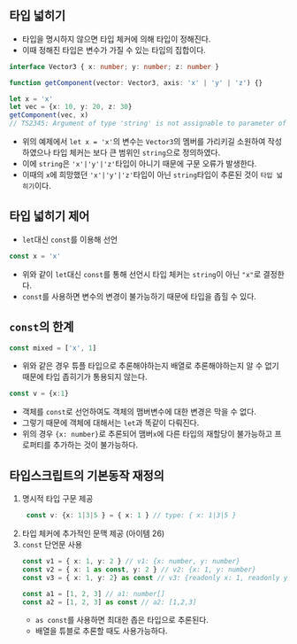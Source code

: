 ## 타입 넓히기
- 타입을 명시하지 않으면 타입 체커에 의해 타입이 정해진다.
- 이때 정해진 타입은 변수가 가질 수 있는 타입의 집합이다.
```typescript
interface Vector3 { x: number; y: number; z: number }

function getComponent(vector: Vector3, axis: 'x' | 'y' | 'z') {}

let x = 'x'
let vec = {x: 10, y: 20, z: 30}
getComponent(vec, x)
// TS2345: Argument of type 'string' is not assignable to parameter of type '"x" | "y" | "z"'.
```
- 위의 예제에서 `let x = 'x'`의 변수는 `Vector3`의 멤버를 가리키길 소원하여 작성하였으나 타입 체커는 보다 큰 범위인 `string`으로 정의하였다.
- 이에 `string`은 `'x'|'y'|'z'`타입이 아니기 때문에 구문 오류가 발생한다.
- 이때의 `x`에 희망했던 `'x'|'y'|'z'`타입이 아닌 `string`타입이 추론된 것이 `타입 넓히기`이다.

## 타입 넓히기 제어
- `let`대신 `const`를 이용해 선언
```typescript
const x = 'x'
```
- 위와 같이 `let`대신 `const`를 통해 선언시 타입 체커는 `string`이 아닌 `"x"`로 결정한다.
- `const`를 사용하면 변수의 변경이 불가능하기 때문에 타입을 좁힐 수 있다.

## `const`의 한계
```typescript
const mixed = ['x', 1]
```
- 위와 같은 경우 튜플 타입으로 추론해야하는지 배열로 추론해야하는지 알 수 없기 때문에 타입 좁히기가 통용되지 않는다.
```typescript
const v = {x:1}
```
- 객체를 `const`로 선언하여도 객체의 맴버변수에 대한 변경은 막을 수 없다.
- 그렇기 때문에 객체에 대해서는 `let`과 똑같이 다뤄진다.
- 위의 경우 `{x: number}`로 추론되어 맴버`x`에 다른 타입의 재할당이 불가능하고 프로퍼티를 추가하는 것이 불가능하다.

## 타입스크립트의 기본동작 재정의
1. 명시적 타입 구문 제공
   ```typescript
    const v: {x: 1|3|5 } = { x: 1 } // type: { x: 1|3|5 }
   ```
2. 타입 체커에 추가적인 문맥 제공 (아이템 26)
3. `const` 단언문 사용
    ```typescript
    const v1 = { x: 1, y: 2 } // v1: {x: number, y: number}
    const v2 = { x: 1 as const, y: 2 } // v2: {x: 1, y: number}
    const v3 = { x: 1, y: 2} as const // v3: {readonly x: 1, readonly y: 2}
   
    const a1 = [1, 2, 3] // a1: number[]
    const a2 = [1, 2, 3] as const // a2: [1,2,3]
    ```
   - `as const`를 사용하면 최대한 좁은 타입으로 추론된다.
   - 배열을 튜블로 추론할 때도 사용가능하다.
